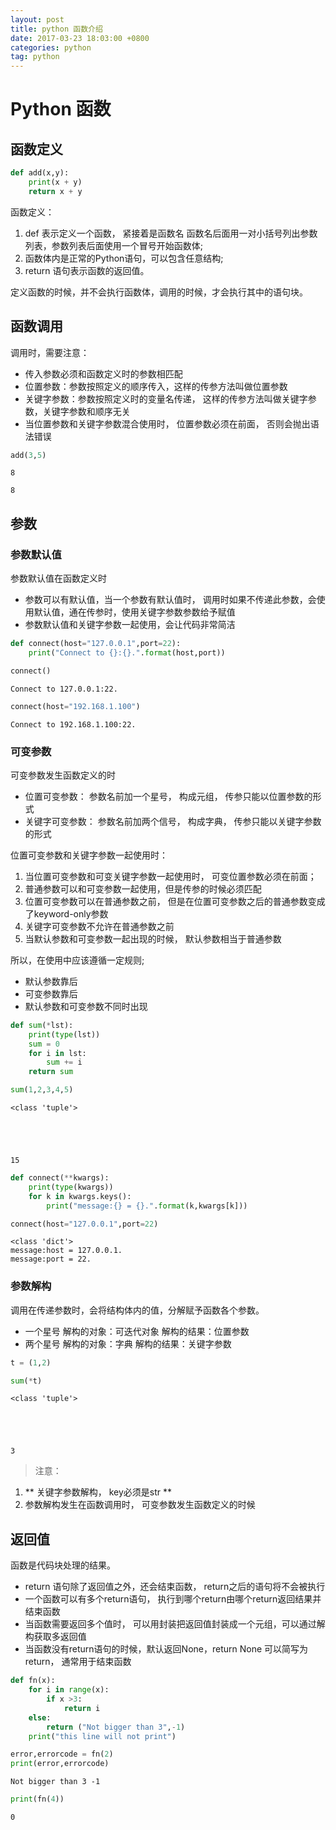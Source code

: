 ```yaml
---
layout: post
title: python 函数介绍
date: 2017-03-23 18:03:00 +0800
categories: python
tag: python
---
```

# Python 函数

## 函数定义


```python
def add(x,y):
    print(x + y)
    return x + y
```

函数定义：
1. def 表示定义一个函数， 紧接着是函数名 函数名后面用一对小括号列出参数列表，参数列表后面使用一个冒号开始函数体;
2. 函数体内是正常的Python语句，可以包含任意结构;
3. return 语句表示函数的返回值。

定义函数的时候，并不会执行函数体，调用的时候，才会执行其中的语句块。

## 函数调用

调用时，需要注意：
* 传入参数必须和函数定义时的参数相匹配
* 位置参数：参数按照定义的顺序传入，这样的传参方法叫做位置参数
* 关键字参数：参数按照定义时的变量名传递， 这样的传参方法叫做关键字参数，关键字参数和顺序无关
* 当位置参数和关键字参数混合使用时， 位置参数必须在前面， 否则会抛出语法错误


```python
add(3,5)
```

    8
    
    8
## 参数

### 参数默认值
参数默认值在函数定义时
* 参数可以有默认值，当一个参数有默认值时， 调用时如果不传递此参数，会使用默认值，通在传参时，使用关键字参数参数给予赋值
* 参数默认值和关键字参数一起使用，会让代码非常简洁


```python
def connect(host="127.0.0.1",port=22):
    print("Connect to {}:{}.".format(host,port))
```


```python
connect()
```

    Connect to 127.0.0.1:22.



```python
connect(host="192.168.1.100")
```

    Connect to 192.168.1.100:22.


### 可变参数
可变参数发生函数定义的时
* 位置可变参数： 参数名前加一个星号， 构成元组， 传参只能以位置参数的形式
* 关键字可变参数： 参数名前加两个信号， 构成字典， 传参只能以关键字参数的形式

位置可变参数和关键字参数一起使用时：
1. 当位置可变参数和可变关键字参数一起使用时， 可变位置参数必须在前面；
2. 普通参数可以和可变参数一起使用，但是传参的时候必须匹配
3. 位置可变参数可以在普通参数之前， 但是在位置可变参数之后的普通参数变成了keyword-only参数
4. 关键字可变参数不允许在普通参数之前
5. 当默认参数和可变参数一起出现的时候， 默认参数相当于普通参数 

所以，在使用中应该遵循一定规则;
* 默认参数靠后
* 可变参数靠后
* 默认参数和可变参数不同时出现


```python
def sum(*lst):
    print(type(lst))
    sum = 0
    for i in lst:
        sum += i
    return sum
```


```python
sum(1,2,3,4,5)
```

    <class 'tuple'>





    15




```python
def connect(**kwargs):
    print(type(kwargs))
    for k in kwargs.keys():
        print("message:{} = {}.".format(k,kwargs[k]))
```


```python
connect(host="127.0.0.1",port=22)
```

    <class 'dict'>
    message:host = 127.0.0.1.
    message:port = 22.


### 参数解构

调用在传递参数时，会将结构体内的值，分解赋予函数各个参数。

* 一个星号 解构的对象：可迭代对象 解构的结果：位置参数
* 两个星号 解构的对象：字典 解构的结果：关键字参数


```python
t = (1,2)
```


```python
sum(*t)
```

    <class 'tuple'>





    3



> 注意：
1. ** 关键字参数解构， key必须是str **
2. 参数解构发生在函数调用时， 可变参数发生函数定义的时候

## 返回值

函数是代码块处理的结果。

* return 语句除了返回值之外，还会结束函数， return之后的语句将不会被执行
* 一个函数可以有多个return语句， 执行到哪个return由哪个return返回结果并结束函数
* 当函数需要返回多个值时， 可以用封装把返回值封装成一个元组，可以通过解构获取多返回值
* 当函数没有return语句的时候，默认返回None，return None 可以简写为 return， 通常用于结束函数


```python
def fn(x):
    for i in range(x):
        if x >3:
            return i
    else:
        return ("Not bigger than 3",-1)
    print("this line will not print")
```


```python
error,errorcode = fn(2)
print(error,errorcode)
```

    Not bigger than 3 -1



```python
print(fn(4))
```

    0

